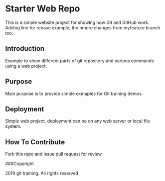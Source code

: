 # Starter Web Repo

This is a simple website project for showing how Git and GitHub work.
Adding line for rebase example, the nmore changes from myfeature branch too.

## Introduction

Example to show different parts of git repository and various commands using a web project.

## Purpose

Main purpose is to provide simple exmaples for Git training demos.

## Deployment

Simple web project, deployment can be on any web server or local file system.

## How To Contribute

Fork this repo and issue pull request for review

###Copyright

2019 git training. All rights reserved